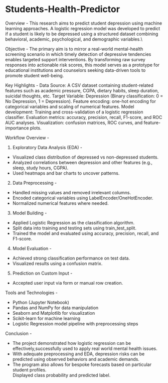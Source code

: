 # Students-Health-Predictor
Overview -
This research aims to predict student depression using machine learning approaches. A logistic regression model was developed to predict if a student is likely to be depressed using a structured dataset combining behavioral, academic, psychological, and demographic variables.\

Objective -
The primary aim is to mirror a real-world mental-health screening scenario in which timely detection of depressive tendencies enables targeted support interventions. By transforming raw survey responses into actionable risk scores, this model serves as a prototype for educational institutions and counselors seeking data-driven tools to promote student well-being.

Key Highlights -
Data Source:        A CSV dataset containing student-related features such as academic pressure, CGPA, dietary habits, sleep duration, suicidal thoughts, etc.
Target Variable:    Depression (Binary classification: 0 = No Depression, 1 = Depression).
Feature encoding:   one-hot encoding for categorical variables and scaling of numerical features.
Model development:  Training and cross-validation of a logistic regression classifier.
Evaluation metrics: accuracy, precision, recall, F1-score, and ROC AUC analyses.
Visualization:      confusion matrices, ROC curves, and feature-importance plots.

Workflow Overview - 
1. Exploratory Data Analysis (EDA) -
- Visualized class distribution of depressed vs non-depressed students.
- Analyzed correlations between depression and other features (e.g., sleep, study hours, CGPA).
- Used heatmaps and bar charts to uncover patterns.

2. Data Preprocessing -
- Handled missing values and removed irrelevant columns.
- Encoded categorical variables using LabelEncoder/OneHotEncoder.
- Normalized numerical features where needed.

3. Model Building -
- Applied Logistic Regression as the classification algorithm.
- Split data into training and testing sets using train_test_split.
- Trained the model and evaluated using accuracy, precision, recall, and F1-score.

4. Model Evaluation -
- Achieved strong classification performance on test data.
- Visualized results using a confusion matrix.

5. Prediction on Custom Input -
- Accepted user input via form or manual row creation.

Tools and Technologies - 
- Python (Jupyter Notebook)
- Pandas and NumPy for data manipulation
- Seaborn and Matplotlib for visualization
- Scikit-learn for machine learning
- Logistic Regression model pipeline with preprocessing steps

Conclusion -
- The project demonstrated how logistic regression can be effectively,successfully used to apply real world mental health issues.
- With adequate preprocessing and EDA, depression risks can be predicted using observed behaviors and academic demands.
- The program also allows for bespoke forecasts based on particular student profiles.  
Displayed class probability and predicted label.

